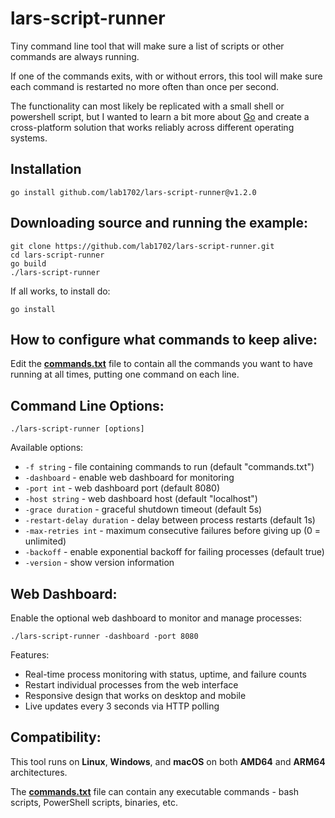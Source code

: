 # lars-script-runner

Tiny command line tool that will make sure a list of scripts or other commands are always running.

If one of the commands exits, with or without errors, this tool will make sure each command is restarted no more often than once per second.

The functionality can most likely be replicated with a small shell or powershell script,
but I wanted to learn a bit more about [Go](https://go.dev/) and create a cross-platform solution that works reliably across different operating systems.

## Installation

    go install github.com/lab1702/lars-script-runner@v1.2.0

## Downloading source and running the example:

    git clone https://github.com/lab1702/lars-script-runner.git
    cd lars-script-runner
    go build
    ./lars-script-runner

If all works, to install do:

    go install

## How to configure what commands to keep alive:

Edit the **[commands.txt](commands.txt)** file to contain all the commands you want to have running at all times, putting one command on each line.

## Command Line Options:

    ./lars-script-runner [options]

Available options:
- `-f string` - file containing commands to run (default "commands.txt")
- `-dashboard` - enable web dashboard for monitoring
- `-port int` - web dashboard port (default 8080)
- `-host string` - web dashboard host (default "localhost")
- `-grace duration` - graceful shutdown timeout (default 5s)
- `-restart-delay duration` - delay between process restarts (default 1s)
- `-max-retries int` - maximum consecutive failures before giving up (0 = unlimited)
- `-backoff` - enable exponential backoff for failing processes (default true)
- `-version` - show version information

## Web Dashboard:

Enable the optional web dashboard to monitor and manage processes:

    ./lars-script-runner -dashboard -port 8080

Features:
- Real-time process monitoring with status, uptime, and failure counts
- Restart individual processes from the web interface
- Responsive design that works on desktop and mobile
- Live updates every 3 seconds via HTTP polling

## Compatibility:

This tool runs on **Linux**, **Windows**, and **macOS** on both **AMD64** and **ARM64** architectures.

The **[commands.txt](commands.txt)** file can contain any executable commands - bash scripts, PowerShell scripts, binaries, etc.
